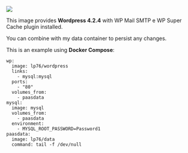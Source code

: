[![](http://dockeri.co/image/lp76/wordpress)](https://registry.hub.docker.com/u/lp76/wordpress/)

This image provides __Wordpress 4.2.4__ with WP Mail SMTP e WP Super Cache plugin installed.

You can combine with my data container to persist any changes.

This is an example using __Docker Compose__:

```
wp:
  image: lp76/wordpress
  links:
    - mysql:mysql
  ports:
    - "80"
  volumes_from:
    - paasdata
mysql:
  image: mysql
  volumes_from:
    - paasdata
  environment:
    - MYSQL_ROOT_PASSWORD=Password1
paasdata:
  image: lp76/data
  command: tail -f /dev/null
```
